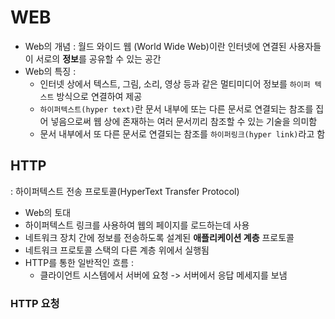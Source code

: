 # WEB  
 - Web의 개념 :
 월드 와이드 웹 (World Wide Web)이란 인터넷에 연결된 사용자들이 서로의 **정보**를 공유할 수 있는 공간 
 - Web의 특징 : 
   - 인터넷 상에서 텍스트, 그림, 소리, 영상 등과 같은 멀티미디어 정보를 `하이퍼 텍스트` 방식으로 연결하여 제공 
   - `하이퍼텍스트(hyper text)`란 문서 내부에 또는 다른 문서로 연결되는 참조를 집어 넣음으로써 웹 상에 존재하는 여러 문서끼리 참조할 수 있는 기술을 의미함 
   - 문서 내부에서 또 다른 문서로 연결되는 참조를 `하이퍼링크(hyper link)`라고 함 
 ## HTTP
 : 하이퍼텍스트 전송 프로토콜(HyperText Transfer Protocol)
 - Web의 토대
 - 하이퍼텍스트 링크를 사용하여 웹의 페이지를 로드하는데 사용
 - 네트워크 장치 간에 정보를 전송하도록 설계된 **애플리케이션 계층** 프로토콜
 - 네트워크 프로토콜 스택의 다른 계층 위에서 실행됨
 - HTTP를 통한 일반적인 흐름 :
   -  클라이언트 시스템에서 서버에 요청 -> 서버에서 응답 메세지를 보냄
 ### HTTP 요청
